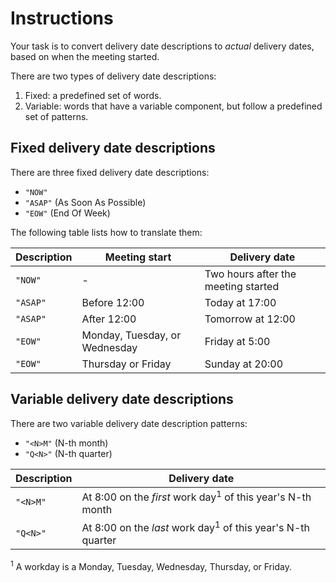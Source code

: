 # Instructions

Your task is to convert delivery date descriptions to _actual_ delivery dates, based on when the meeting started.

There are two types of delivery date descriptions:

1. Fixed: a predefined set of words.
2. Variable: words that have a variable component, but follow a predefined set of patterns.

## Fixed delivery date descriptions

There are three fixed delivery date descriptions:

- `"NOW"`
- `"ASAP"` (As Soon As Possible)
- `"EOW"` (End Of Week)

The following table lists how to translate them:

| Description | Meeting start                | Delivery date                       |
| ----------- | ---------------------------- | ----------------------------------- |
| `"NOW"`     | -                            | Two hours after the meeting started |
| `"ASAP"`    | Before 12:00                 | Today at 17:00                      |
| `"ASAP"`    | After 12:00                  | Tomorrow at 12:00                   |
| `"EOW"`     | Monday, Tuesday, or Wednesday | Friday at 5:00                      |
| `"EOW"`     | Thursday or Friday           | Sunday at 20:00                     |

## Variable delivery date descriptions

There are two variable delivery date description patterns:

- `"<N>M"` (N-th month)
- `"Q<N>"` (N-th quarter)

| Description | Delivery date                                                          |
| ----------- | ---------------------------------------------------------------------- |
| `"<N>M"`    | At 8:00 on the _first_ work day<sup>1</sup> of this year's N-th month  |
| `"Q<N>"`    | At 8:00 on the _last_ work day<sup>1</sup> of this year's N-th quarter |

<sup>1</sup> A workday is a Monday, Tuesday, Wednesday, Thursday, or Friday.
